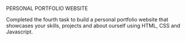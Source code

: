 PERSONAL PORTFOLIO WEBSITE 

Completed the fourth task to build a personal portfolio website that showcases your skills, projects and about ourself using HTML, CSS and Javascript.
